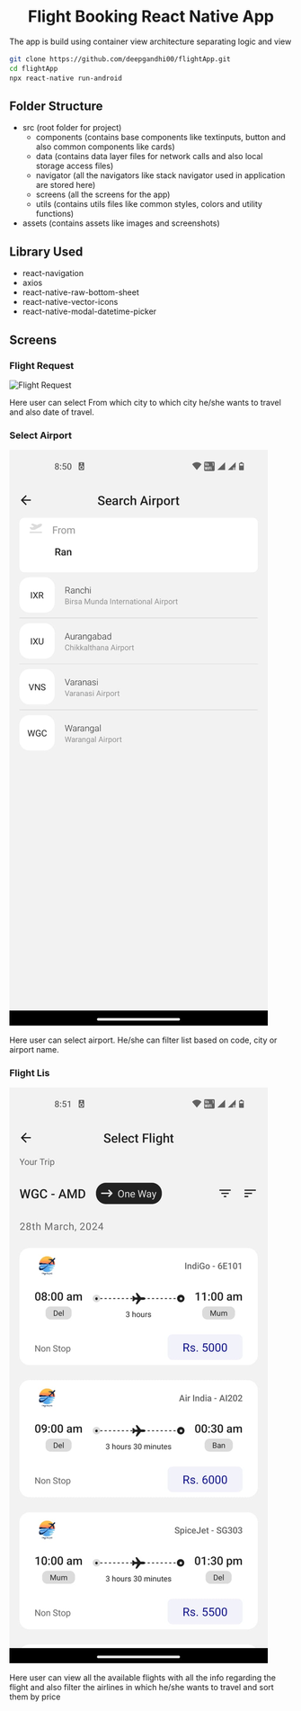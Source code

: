<!-- Title -->
<h1 align="center">
  Flight Booking React Native App
</h1>

<p>
    The app is build using container view architecture separating logic and view
</p>

<!-- Body -->

```sh
git clone https://github.com/deepgandhi00/flightApp.git
cd flightApp
npx react-native run-android
```

## Folder Structure

- src (root folder for project)
  - components (contains base components like textinputs, button and also common components like cards)
  - data (contains data layer files for network calls and also local storage access files)
  - navigator (all the navigators like stack navigator used in application are stored here)
  - screens (all the screens for the app)
  - utils (contains utils files like common styles, colors and utility functions)
- assets (contains assets like images and screenshots)

## Library Used

- react-navigation
- axios
- react-native-raw-bottom-sheet
- react-native-vector-icons
- react-native-modal-datetime-picker

## Screens

<h3>Flight Request</h3>

<img height="350px" width="200px" src="whatever.jpg" alt="Flight Request" src="https://github.com/deepgandhi00/flightApp/blob/master/assets/screenshots/flightRequest.jpeg?raw=true" />

<p>
    Here user can select From which city to which city he/she wants to travel and also date of travel.
</p>


<h3>Select Airport</h3>

![alt Select Airport](https://github.com/deepgandhi00/flightApp/blob/master/assets/screenshots/selectAirport.jpeg?raw=true)

<p>
    Here user can select airport. He/she can filter list based on code, city or airport name.
</p>


<h3>Flight Lis</h3>

![alt Flight List](https://github.com/deepgandhi00/flightApp/blob/master/assets/screenshots/flightList.jpeg?raw=true)

<p>
    Here user can view all the available flights with all the info regarding the flight and also filter the airlines in which he/she wants to travel and sort them by price
</p>

